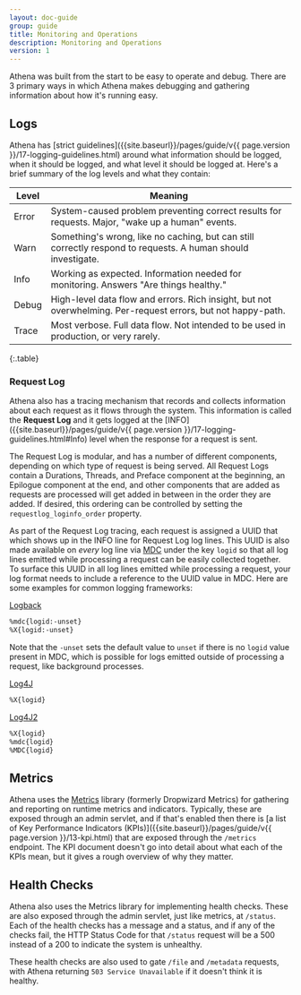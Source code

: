 ```yaml
---
layout: doc-guide
group: guide
title: Monitoring and Operations
description: Monitoring and Operations
version: 1
---
```


Athena was built from the start to be easy to operate and debug. There are 3 primary ways in which Athena makes
debugging and gathering information about how it's running easy.

Logs
----

Athena has [strict guidelines]({{site.baseurl}}/pages/guide/v{{ page.version }}/17-logging-guidelines.html) around
what information should be logged, when it should be logged, and what level it should be logged at. Here's a brief
summary of the log levels and what they contain:

| Level | Meaning                                                                                                      |
| ----- | ------------------------------------------------------------------------------------------------------------ |
| Error | System-caused problem preventing correct results for requests. Major, "wake up a human" events.              |
| Warn  | Something's wrong, like no caching, but can still correctly respond to requests. A human should investigate. |
| Info  | Working as expected. Information needed for monitoring. Answers "Are things healthy."                        |
| Debug | High-level data flow and errors. Rich insight, but not overwhelming. Per-request errors, but not happy-path. |
| Trace | Most verbose. Full data flow. Not intended to be used in production, or very rarely.                         |
{:.table}

### Request Log

Athena also has a tracing mechanism that records and collects information about each request as it flows through the
system. This information is called the **Request Log** and it gets logged at the
[INFO]({{site.baseurl}}/pages/guide/v{{ page.version }}/17-logging-guidelines.html#Info) level when the response for a
request is sent.

The Request Log is modular, and has a number of different components, depending on which type of request is being
served. All Request Logs contain a Durations, Threads, and Preface component at the beginning, an Epilogue component at
the end, and other components that are added as requests are processed will get added in between in the order they are
added. If desired, this ordering can be controlled by setting the `requestlog_loginfo_order` property.

As part of the Request Log tracing, each request is assigned a UUID that which shows up in the INFO line for Request Log
log lines. This UUID is also made available on _every_ log line via [MDC](http://www.slf4j.org/api/org/slf4j/MDC.html)
under the key `logid` so that all log lines emitted while processing a request can be easily collected together. To
surface this UUID in all log lines emitted while processing a request, your log format needs to include a reference to
the UUID value in MDC. Here are some examples for common logging frameworks:

[Logback](http://logback.qos.ch/manual/layouts.html#mdc)

```bash
%mdc{logid:-unset}
%X{logid:-unset}
```

Note that the `-unset` sets the default value to `unset` if there is no `logid` value present in MDC, which is possible
for logs emitted outside of processing a request, like background processes.

[Log4J](https://logging.apache.org/log4j/1.2/apidocs/org/apache/log4j/PatternLayout.html)

```bash
%X{logid}
```

[Log4J2](https://logging.apache.org/log4j/2.x/manual/layouts.html)

```bash
%X{logid}
%mdc{logid}
%MDC{logid}
```

Metrics
-------

Athena uses the [Metrics](http://metrics.dropwizard.io/) library (formerly Dropwizard Metrics) for gathering and
reporting on runtime metrics and indicators. Typically, these are exposed through an admin servlet, and if that's
enabled then there is
[a list of Key Performance Indicators (KPIs)]({{site.baseurl}}/pages/guide/v{{ page.version }}/13-kpi.html) that are
exposed through the `/metrics` endpoint. The KPI document doesn't go into detail about what each of the KPIs mean, but
it gives a rough overview of why they matter.

Health Checks
-------------

Athena also uses the Metrics library for implementing health checks. These are also exposed through the admin servlet,
just like metrics, at `/status`. Each of the health checks has a message and a status, and if any of the checks fail,
the HTTP Status Code for that `/status` request will be a 500 instead of a 200 to indicate the system is unhealthy.

These health checks are also used to gate `/file` and `/metadata` requests, with Athena returning
`503 Service Unavailable` if it doesn't think it is healthy.
